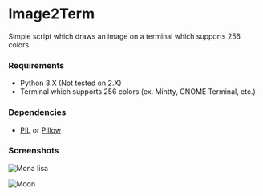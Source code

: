 # Image2Term

Simple script which draws an image on a terminal which supports 256 colors.

### Requirements
- Python 3.X (Not tested on 2.X)
- Terminal which supports 256 colors (ex. Mintty, GNOME Terminal, etc.)

### Dependencies
- [PIL](https://pypi.python.org/pypi/PIL) or [Pillow](https://pillow.readthedocs.io/en/latest/)

### Screenshots

![Mona lisa](https://i.imgur.com/hH4D8kF.png)

![Moon](https://i.imgur.com/deaR5Nh.png)

